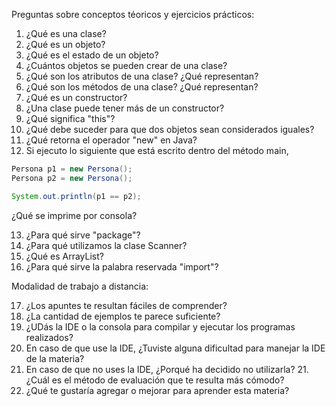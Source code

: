 Preguntas sobre conceptos téoricos y  ejercicios prácticos:

1. ¿Qué es una clase?
2. ¿Qué es un objeto?
3. ¿Qué es el estado de un objeto?
4. ¿Cuántos objetos se pueden crear de una clase?
5. ¿Qué son los atributos de una clase? ¿Qué representan?
6. ¿Qué son los métodos de una clase? ¿Qué representan?
7. ¿Qué es un constructor?
8. ¿Una clase puede tener más de un constructor? 
9. ¿Qué significa "this"?
10. ¿Qué debe suceder para que dos objetos sean considerados iguales?
11. ¿Qué retorna el operador "new" en Java?
12. Si ejecuto lo siguiente que está escrito dentro del método main,

```java
Persona p1 = new Persona();
Persona p2 = new Persona();

System.out.println(p1 == p2);
```
¿Qué se imprime por consola? 

13. ¿Para qué sirve "package"?
14. ¿Para qué utilizamos la clase Scanner?
15. ¿Qué es ArrayList?
16. ¿Para qué sirve la palabra reservada "import"?


Modalidad de trabajo a distancia:

17. ¿Los apuntes te resultan fáciles de comprender?
18. ¿La cantidad de ejemplos te parece suficiente?
19. ¿UDás la IDE o la consola para compilar y ejecutar los programas realizados?
19. En caso de que use la IDE, ¿Tuviste alguna dificultad para manejar la IDE de la materia?
20. En caso de que no uses la IDE, ¿Porqué ha decidido no utilizarla?
21.¿Cuál es el método de evaluación que te resulta más cómodo?
22. ¿Qué te gustaría agregar o mejorar para aprender esta materia?



